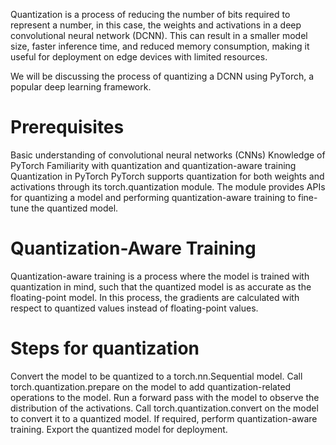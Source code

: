 Quantization is a process of reducing the number of bits required to represent a number, in this case, the weights and activations in a deep convolutional neural network (DCNN). This can result in a smaller model size, faster inference time, and reduced memory consumption, making it useful for deployment on edge devices with limited resources.

We will be discussing the process of quantizing a DCNN using PyTorch, a popular deep learning framework.

# Prerequisites
Basic understanding of convolutional neural networks (CNNs)
Knowledge of PyTorch
Familiarity with quantization and quantization-aware training
Quantization in PyTorch
PyTorch supports quantization for both weights and activations through its torch.quantization module. The module provides APIs for quantizing a model and performing quantization-aware training to fine-tune the quantized model.

# Quantization-Aware Training
Quantization-aware training is a process where the model is trained with quantization in mind, such that the quantized model is as accurate as the floating-point model. In this process, the gradients are calculated with respect to quantized values instead of floating-point values.

# Steps for quantization
Convert the model to be quantized to a torch.nn.Sequential model.
Call torch.quantization.prepare on the model to add quantization-related operations to the model.
Run a forward pass with the model to observe the distribution of the activations.
Call torch.quantization.convert on the model to convert it to a quantized model.
If required, perform quantization-aware training.
Export the quantized model for deployment.
